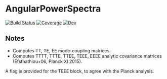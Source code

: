 # AngularPowerSpectra

[![Build Status](https://github.com/xzackli/AngularPowerSpectra.jl/workflows/CI/badge.svg)](https://github.com/xzackli/AngularPowerSpectra.jl/actions)
[![Coverage](https://codecov.io/gh/xzackli/AngularPowerSpectra.jl/branch/master/graph/badge.svg)](https://codecov.io/gh/xzackli/AngularPowerSpectra.jl)
[![Dev](https://img.shields.io/badge/docs-dev-blue.svg)](https://xzackli.github.io/AngularPowerSpectra.jl/dev)
 <!--- [![Stable](https://img.shields.io/badge/docs-stable-blue.svg)](https://xzackli.github.io/AngularPowerSpectra.jl/stable) ---> 

## Notes

* Computes TT, TE, EE mode-coupling matrices.
* Computes TTTT, TTTE, TTEE, TEEE, EEEE analytic covariance matrices (Efsthathiou+06, Planck XI 2015).

A flag is provided for the TEEE block, to agree with the Planck analysis.

